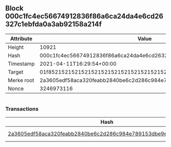 ## Block 000c1fc4ec56674912836f86a6ca24da4e6cd26327c1ebfda0a3ab92158a214f

Attribute | Value
--- | ---
Height | 10921
Hash | 000c1fc4ec56674912836f86a6ca24da4e6cd26327c1ebfda0a3ab92158a214f
Timestamp | 2021-04-11T16:29:54+00:00
Target | 01f8521521521521521521521521521521521521521521521521521521521521
Merke root | 2a3605edf58aca320feabb2840be6c2d286c984e789153dbe9e7e294c94dfdf0
Nonce | 3246973116

```

```

### Transactions

Hash | Amount
--- | ---
[2a3605edf58aca320feabb2840be6c2d286c984e789153dbe9e7e294c94dfdf0](2a3605edf58aca320feabb2840be6c2d286c984e789153dbe9e7e294c94dfdf0.md) | 10.00000000 SKEPTI 
